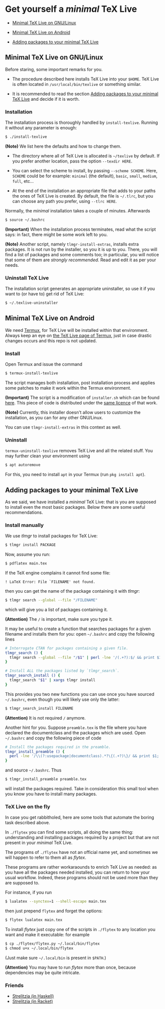 # Get yourself a *minimal* TeX Live


* [Minimal TeX Live on GNU/Linux](#minimal-tex-live-on-gnulinux)

* [Minimal TeX Live on Android](#minimal-tex-live-on-android)

* [Adding packages to your minimal TeX Live](#adding-packages-to-your-minimal-tex-live)



## Minimal TeX Live on GNU/Linux

Before staring, some important remarks for you.

* The procedure described here installs TeX Live into your `$HOME`. TeX Live is often located in `/usr/local/bin/texlive` or something similar.

* It is recommended to read the section [Adding packages to your minimal TeX Live](#adding-packages-to-your-minimal-tex-live) and decide if it is worth.


### Installation

The installation process is thoroughly handled by `install-texlive`. Running it without any parameter is enough:

``` sh
$ ./install-texlive
```

**(Note)** We list here the defaults and how to change them.

* The directory where all of TeX Live is allocated is `~/texlive` by default. If you prefer another location, pass the option `--texdir HERE`.

* You can select the scheme to install, by passing `--scheme SCHEME`. Here, `SCHEME` could be for example: `minimal` (the default), `basic`, `small`, `medium`, `full`, etc...

* At the end of the installation an appropriate file that adds to your paths the ones of TeX Live is created. By default, the file is `~/.tlrc`, but you can choose any path you prefer, using `--tlrc HERE`.

Normally, the *minimal* installation takes a couple of minutes. Afterwards

``` sh
$ source ~/.bashrc
```

**(Important)** When the installation process terminates, read what the script says: in fact, there might be some work left to you.

**(Note)** Another script, namely `tlmgr-install-extras`, installs extra packages. It is not run by the installer, so you it is up to you. There, you will find a list of packages and some comments too; in particular, you will notice that some of them are *strongly recommended*. Read and edit it as per your needs.


### Uninstall TeX Live

The installation script generates an appropriate uninstaller, so use it if you want to (or have to) get rid of TeX Live:

``` sh
$ ~/.texlive-uninstaller
```



## Minimal TeX Live on Android

We need [Termux](https://termux.dev/en/), for TeX Live will be installed within that environment. Always keep an eye on [the TeX Live page of Termux](https://wiki.termux.com/wiki/TeX_Live), just in case drastic changes occurs and this repo is not updated.


### Install

Open Termux and issue the command

``` sh
$ termux-install-texlive
```

The script manages both installation, post installation process and applies some patches to make it work within the Termux environment.

**(Important)** The script is a modification of `installer.sh` which can be found [here](https://github.com/termux/termux-packages/blob/master/packages/texlive-installer). This piece of code is distributed under the [same licence](https://github.com/termux/termux-packages/blob/master/LICENSE.md) of that work.

**(Note)** Currently, this installer doesn't allow users to customize the installation, as you can for any other GNU/Linux.

You can use `tlmgr-install-extras` in this context as well.


### Uninstall

`termux-uninstall-texlive` removes TeX Live and all the related stuff. You may further clean your environment using

``` sh
$ apt autoremove
```

For this, you need to install `apt` in your Termux (run `pkg install apt`).



## Adding packages to your minimal TeX Live

As we said, we have installed a *minimal* TeX Live: that is you are supposed to install even the most basic packages. Below there are some useful recommendations.


### Install manually

We use *tlmgr* to install packages for TeX Live:

``` sh
$ tlmgr install PACKAGE
```

Now, assume you run:

``` sh
$ pdflatex main.tex
```

If the TeX engine complains it cannot find some file:

```
! LaTeX Error: File `FILENAME' not found.
```

then you can get the name of the package containing it with *tlmgr*:

``` sh
$ tlmgr search --global --file "/FILENAME"
```

which will give you a list of packages containing it.

**(Attention)** The `/` is important, make sure you type it.

It may be useful to create a function that searches packages for a given filename and installs them for you: open `~/.bashrc` and copy the following lines

``` sh
# Interrogate CTAN for packages containing a given file.
tlmgr_search () {
  tlmgr search --global --file "/$1" | perl -lne '/(.+?):$/ && print $1'
}

# Install ALL the packages listed by `tlmgr_search`.
tlmgr_search_install () {
  tlmgr_search "$1" | xargs tlmgr install
}
```

This provides you two new functions you can use once you have sourced `~/.bashrc`, even though you will likely use only the latter:

``` sh
$ tlmgr_search_install FILENAME
```

**(Attention)** It is not required `/` anymore.

Another hint for you. Suppose `preamble.tex` is the file where you have declared the documentclass and the packages which are used. Open `~/.bashrc` and copy the following piece of code

``` sh
# Install the packages required in the preamble.
tlmgr_install_preamble () {
  perl -lne '/\\(?:usepackage|documentclass).*?\{(.+?)\}/ && print $1;' $1 | xargs tlmgr install
}
```

and source `~/.bashrc`. Thus

``` sh
$ tlmgr_install_preamble preamble.tex
```

will install the packages required. Take in consideration this small tool when you know you have to install many packages.


### TeX Live on the fly

In case you get rabbitholed, here are some tools that automate the boring task described above.

In `./flytex` you can find some scripts, all doing the same thing: understanding and installing packages required by a project but that are not present in your *minimal* TeX Live.

The programs of `./flytex` have not an official name yet, and sometimes we will happen to refer to them all as *flytex*.

These programs are rather workaraounds to enrich TeX Live as needed: as you have all the packages needed installed, you can return to how your usual workflow. Indeed, these programs should not be used more than they are supposed to.

For instance, if you run

``` sh
$ lualatex --synctex=1 --shell-escape main.tex
```

then just prepend `flytex` and forget the options:

``` sh
$ flytex lualatex main.tex
```

To install *flytex* just copy one of the scripts in `./flytex` to any location you want and make it executable: for example

``` sh
$ cp ./flytex/flytex.py ~/.local/bin/flytex
$ chmod u+x ~/.local/bin/flytex
```

(Just make sure `~/.local/bin` is present in `$PATH`.)

**(Attention)** You may have to run *flytex* more than once, because dependencies may be quite intricate.


### Friends

* [Strelitzia (in Haskell)](https://github.com/indrjo/haskell-strelitzia)
* [Strelitzia (in Racket)](https://github.com/indrjo/racket-strelitzia)

